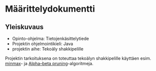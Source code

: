 # Määrittelydokumentti

## Yleiskuvaus

* Opinto-ohjelma: Tietojenkäsittelytiede
* Projektin ohjelmointikieli: Java
* projektin aihe: Tekoäly shakkipelille

Projektin tarkoituksena on toteuttaa tekoälyn shakkipelille käyttäen esim. [minmax](https://en.wikipedia.org/wiki/Minimax#Minimax_algorithm_with_alternate_moves)- ja [Alpha–beta pruning](https://en.wikipedia.org/wiki/Alpha–beta_prunings)-algoritmeja.
